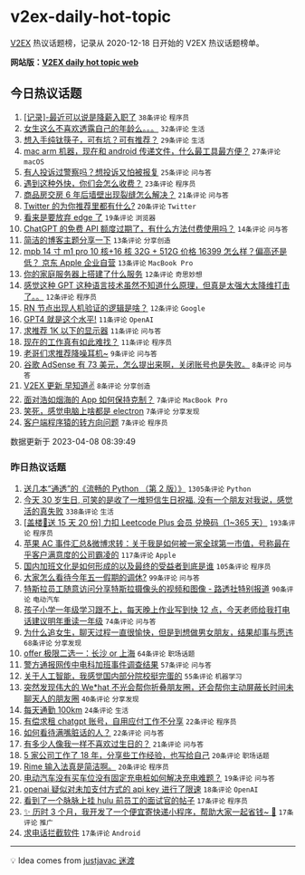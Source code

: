 # v2ex-daily-hot-topic

[V2EX](https://www.v2ex.com/) 热议话题榜，记录从 2020-12-18 日开始的 V2EX 热议话题榜单。

**网站版：[V2EX daily hot topic web](https://boojack.github.io/v2ex-daily-hot-topic-web/)**

## 今日热议话题

<!-- TODAY BEGIN -->

1. [[记录]-最近可以说是降薪入职了](https://www.v2ex.com/t/930734) `38条评论` `程序员`
1. [女生这么不喜欢透露自己的年龄么。。。](https://www.v2ex.com/t/930751) `32条评论` `生活`
1. [想入手纯钛筷子，可有坑？可有推荐？](https://www.v2ex.com/t/930745) `29条评论` `生活`
1. [mac arm 机器，现在和 android 传递文件，什么最工具最方便？](https://www.v2ex.com/t/930732) `27条评论` `macOS`
1. [有人投诉过警察吗？想投诉又怕被报复](https://www.v2ex.com/t/930827) `25条评论` `问与答`
1. [遇到这种外快，你们会怎么收费？](https://www.v2ex.com/t/930801) `23条评论` `程序员`
1. [商品房交房 6 年后墙壁出现裂缝怎么解决？](https://www.v2ex.com/t/930742) `21条评论` `问与答`
1. [Twitter 的为你推荐里都有什么?](https://www.v2ex.com/t/930787) `20条评论` `Twitter`
1. [看来是要放弃 edge 了](https://www.v2ex.com/t/930763) `19条评论` `浏览器`
1. [ChatGPT 的免费 API 额度过期了，有什么方法付费使用吗？](https://www.v2ex.com/t/930736) `14条评论` `问与答`
1. [简洁的博客主题分享一下](https://www.v2ex.com/t/930777) `13条评论` `分享创造`
1. [mpb 14 寸 m1 pro 10 核+16 核 32G + 512G 价格 16399 怎么样？偏高还是低？ 京东 Apple 企业自营](https://www.v2ex.com/t/930754) `13条评论` `MacBook Pro`
1. [你的家庭服务器上搭建了什么服务](https://www.v2ex.com/t/930794) `12条评论` `奇思妙想`
1. [感觉这种 GPT 这种语言技术虽然不知道什么原理，但真是太强大太降维打击了。。](https://www.v2ex.com/t/930758) `12条评论` `程序员`
1. [RN 节点出现人机验证的逻辑是啥？](https://www.v2ex.com/t/930757) `12条评论` `Google`
1. [GPT4 就是这个水平!](https://www.v2ex.com/t/930775) `11条评论` `OpenAI`
1. [求推荐 1K 以下的显示器](https://www.v2ex.com/t/930772) `11条评论` `问与答`
1. [现在的工作真有如此难找？](https://www.v2ex.com/t/930741) `11条评论` `程序员`
1. [老哥们求推荐降噪耳机~](https://www.v2ex.com/t/930781) `9条评论` `问与答`
1. [谷歌 AdSense 有 73 美元，怎么提出来啊，关闭账号也是失败。](https://www.v2ex.com/t/930792) `8条评论` `问与答`
1. [V2EX 更新 早知道✌️](https://www.v2ex.com/t/930764) `8条评论` `分享创造`
1. [面对浩如烟海的 App 如何保持克制？](https://www.v2ex.com/t/930825) `7条评论` `MacBook Pro`
1. [笑死，感觉电脑上啥都是 electron](https://www.v2ex.com/t/930819) `7条评论` `分享发现`
1. [客户端程序猿的转方向问题](https://www.v2ex.com/t/930760) `7条评论` `程序员`

数据更新于 2023-04-08 08:39:49

<!-- TODAY END -->

### 昨日热议话题

<!-- YESTERDAY BEGIN -->

1. [送几本“通透”的《流畅的 Python （第 2 版）》](https://www.v2ex.com/t/930488) `1305条评论` `Python`
1. [今天 30 岁生日, 可笑的是收了一堆短信生日祝福. 没有一个朋友对我说，感觉活的真失败](https://www.v2ex.com/t/930459) `338条评论` `生活`
1. [[盖楼🎁送 15 天 20 份] 力扣 Leetcode Plus 会员 兑换码（1~365 天）](https://www.v2ex.com/t/930487) `193条评论` `程序员`
1. [苹果 AC 事件汇总&微博求转：关于我是如何被一家全球第一市值，号称最在乎客户满意度的公司霸凌的](https://www.v2ex.com/t/930511) `117条评论` `Apple`
1. [国内加班文化是如何形成的以及最终的受益者到底是谁](https://www.v2ex.com/t/930504) `105条评论` `程序员`
1. [大家怎么看待今年五一假期的调休?](https://www.v2ex.com/t/930526) `99条评论` `问与答`
1. [特斯拉员工随意访问分享特斯拉摄像头的视频和图像 - 路透社特别报道](https://www.v2ex.com/t/930432) `90条评论` `电动汽车`
1. [孩子小学一年级学习跟不上，每天晚上作业写到快 12 点，今天老师给我打电话建议明年重读一年级](https://www.v2ex.com/t/930647) `74条评论` `问与答`
1. [为什么追女生，聊天过程一直很愉快，但是到想做男女朋友，结果却事与愿违](https://www.v2ex.com/t/930435) `68条评论` `分享发现`
1. [offer 极限二选一：长沙 or 上海](https://www.v2ex.com/t/930529) `64条评论` `职场话题`
1. [警方通报网传中电科加班事件调查结果](https://www.v2ex.com/t/930684) `57条评论` `问与答`
1. [关于人工智能，我感觉国内部分院校挺完蛋的](https://www.v2ex.com/t/930453) `55条评论` `机器学习`
1. [突然发现伟大的 We*hat 不光会帮你折叠朋友圈，还会帮你主动屏蔽长时间未聊天人的朋友圈](https://www.v2ex.com/t/930532) `40条评论` `分享发现`
1. [每天通勤 100km](https://www.v2ex.com/t/930553) `24条评论` `生活`
1. [有偿求租 chatgpt 账号，自用应付工作不分享](https://www.v2ex.com/t/930617) `22条评论` `程序员`
1. [如何看待满嘴脏话的人？](https://www.v2ex.com/t/930592) `22条评论` `问与答`
1. [有多少人像我一样不喜欢过生日的？](https://www.v2ex.com/t/930521) `21条评论` `问与答`
1. [5 家公司工作了 18 年，分享些工作经验，也写给自己](https://www.v2ex.com/t/930698) `20条评论` `职场话题`
1. [Rime 输入法真是简洁啊。](https://www.v2ex.com/t/930639) `20条评论` `程序员`
1. [电动汽车没有买车位没有固定充电桩如何解决充电难题？](https://www.v2ex.com/t/930452) `19条评论` `问与答`
1. [openai 疑似对未加支付方式的 api key 进行了限速](https://www.v2ex.com/t/930657) `18条评论` `OpenAI`
1. [看到了一个脉脉上挂 hulu 前员工的面试官的帖子](https://www.v2ex.com/t/930527) `17条评论` `程序员`
1. [✨ 历时 3 个月，我开发了一个便宜寄快递小程序，帮助大家一起省钱~ 🍻](https://www.v2ex.com/t/930493) `17条评论` `推广`
1. [求电话拦截软件](https://www.v2ex.com/t/930448) `17条评论` `Android`

<!-- YESTERDAY END -->

---

💡 Idea comes from [justjavac 迷渡](https://github.com/justjavac/)
